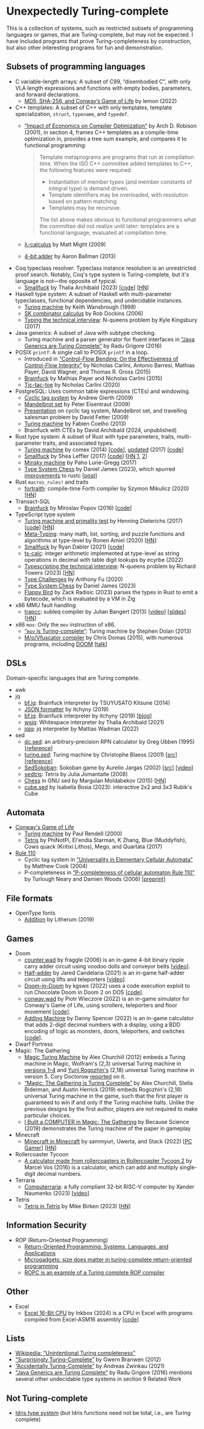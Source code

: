 # Unexpectedly Turing-complete

This is a collection of systems, such as restricted subsets of programming
languages or games, that are Turing-complete, but may not be expected. I have
included programs that prove Turing-completeness by construction, but also other
interesting programs for fun and demonstration.

## Subsets of programming languages

- C variable-length arrays: A subset of C99, “disembodied C”, with only VLA
  length expressions and functions with empty bodies, parameters, and forward
  declarations.
  - [MD5, SHA-256, and Conway’s Game of Life](https://lemon.rip/w/c99-vla-tricks/)
    by lemon (2022)
- C++ templates: A subset of C++ with only templates, template specialization,
  `struct`, `typename`, and `typedef`.
  - [“Impact of Economics on Compiler Optimization”](https://sci-hub.se/10.1145/376656.376751)
    by Arch D. Robison (2001), in section 4, frames C++ templates as a
    compile-time optimization in, provides a tree sum example, and compares it
    to functional programming:

    > Template metaprograms are programs that run at compilation time. When the
    > ISO C++ committee added templates to C++, the following features were
    > required:
    > - Instantiation of member types (and member constants of integral type) is
    >   demand driven.
    > - Template identifiers may be overloaded, with resolution based on pattern
    >   matching.
    > - Templates may be recursive.
    >
    > The list above makes obvious to functional programmers what the committee
    > did not realize until later: templates are a functional language,
    > evaluated at compilation time.

  - [λ-calculus](https://matt.might.net/articles/c++-template-meta-programming-with-lambda-calculus/)
    by Matt Might (2009)
  - [4-bit adder](https://github.com/AaronBallman/adder)
    by Aaron Ballman (2013)
- Coq typeclass resolver: Typeclass instance resolution is an unrestricted proof
  search. Notably, Coq's type system is Turing-complete, but it's language is
  not—the opposite of typical.
  - [Smallfuck](https://thaliaarchi.github.io/coq-turing-typeclass/)
    by Thalia Archibald (2023)
    [[code](https://github.com/thaliaarchi/coq-turing-typeclass)]
    [[HN](https://news.ycombinator.com/item?id=35591529)]
- Haskell type system: A subset of Haskell with multi-parameter typeclasses,
  functional dependencies, and undecidable instances.
  - [Turing machine](https://www.lochan.org/keith/publications/undec.html)
    by Keith Wansbrough (1998)
  - [SK combinator calculus](https://wiki.haskell.org/Type_SK)
    by Rob Dockins (2006)
  - [Typing the technical interview](https://aphyr.com/posts/342-typing-the-technical-interview):
    N-queens problem by Kyle Kingsbury (2017)
- Java generics: A subset of Java with subtype checking.
  - Turing machine and a parser generator for fluent interfaces in
    [“Java Generics are Turing Complete”](https://arxiv.org/abs/1605.05274)
    by Radu Grigore (2016)
- POSIX `printf`: A single call to POSIX `printf` in a loop.
  - Introduced in [“Control-Flow Bending: On the Effectiveness of Control-Flow
    Integrity”](https://nebelwelt.net/publications/#15SEC)
    by Nicholas Carlini, Antonio Barresi, Mathias Payer, David Wagner, and
    Thomas R. Gross (2015)
  - [Brainfuck](https://github.com/HexHive/printbf)
    by Mathias Payer and Nicholas Carlini (2015)
  - [Tic-tac-toe](https://github.com/carlini/printf-tac-toe)
    by Nicholas Carlini (2020)
- PostgreSQL: Uses common table expressions (CTEs) and windowing.
  - [Cyclic tag system](https://wiki.postgresql.org/wiki/Cyclic_Tag_System)
    by Andrew Gierth (2009)
  - [Mandelbrot set](https://wiki.postgresql.org/wiki/Mandelbrot_set)
    by Peter Eisentraut (2009)
  - [Presentation](https://web.archive.org/web/20201111224603/http://assets.en.oreilly.com/1/event/27/High%20Performance%20SQL%20with%20PostgreSQL%20Presentation.pdf)
    on cyclic tag system, Mandelbrot set, and travelling salesman problem
    by David Fetter (2009)
  - [Turing machine](https://blog.coelho.net/database/2013/08/17/turing-sql-1.html)
    by Fabien Coelho (2013)
  - Brainfuck with CTEs by David Archibald (2024, unpublished)
- Rust type system: A subset of Rust with type parameters, traits,
  multi-parameter traits, and associated types.
  - [Turing machine](https://www.reddit.com/r/rust/comments/2o6yp8/comment/cmkrjz2/)
    by comex (2014)
    [[code](https://web.archive.org/web/20141225090046/http://pastie.org/9757227)],
    [updated](https://www.reddit.com/r/rust/comments/5y4x9r/comment/denibgy/)
    (2017)
    [[code](https://web.archive.org/web/20170316010408/https://ghostbin.com/paste/vnjmh)]
  - [Smallfuck](https://sdleffler.github.io/RustTypeSystemTuringComplete/)
    by Shea Leffler (2017)
    [[code](https://github.com/sdleffler/tarpit-rs)]
    [[HN 1](https://news.ycombinator.com/item?id=13843288), [2](https://news.ycombinator.com/item?id=26445332)]
  - [Minsky machine](https://github.com/paholg/minsky/)
    by Paho Lurie-Gregg (2017)
  - [Type System Chess](https://github.com/Dragon-Hatcher/type-system-chess)
    by Daniel James (2023), which spurred [improvements](https://github.com/rust-lang/rust/pull/114611)
    to rustc [[post](https://nnethercote.github.io/2023/08/25/how-to-speed-up-the-rust-compiler-in-august-2023.html#my-improvements)]
- Rust `macros_rules!` and traits
  - [fortraith](https://github.com/Ashymad/fortraith): compile-time Forth
    compiler by Szymon Mikulicz (2020)
    [[HN](https://news.ycombinator.com/item?id=23501474)]
- Transact-SQL
  - [Brainfuck](https://stackoverflow.com/questions/900055/is-sql-or-even-tsql-turing-complete/34847489#34847489)
    by Miroslav Popov (2016)
    [[code](https://github.com/PopovMP/BrainFuck-SQL)]
- TypeScript type system
  - [Turing machine and primality test](https://github.com/microsoft/TypeScript/issues/14833)
    by Henning Dieterichs (2017)
    [[code](https://gist.github.com/hediet/63f4844acf5ac330804801084f87a6d4)]
    [[HN](https://news.ycombinator.com/item?id=14905043)]
  - [Meta-Typing](https://github.com/ronami/meta-typing): many math, list,
    sorting, and puzzle functions and algorithms at type-level
    by Ronen Amiel (2020)
    [[HN](https://news.ycombinator.com/item?id=36595512)]
  - [Smallfuck](https://itnext.io/typescript-and-turing-completeness-ba8ded8f3de3)
    by Ryan Dabler (2021)
    [[code](https://gist.github.com/ryandabler/fd7884cb9072e66717d9f5d4b23bd5e8)]
  - [ts-calc](https://github.com/ecyrbe/ts-calc): integer arithmetic implemented
    at type-level as string operations in decimal with table digit lookups
    by ecyrbe (2022)
  - [Typescripting the technical interview](https://www.richard-towers.com/2023/03/11/typescripting-the-technical-interview.html):
    N-queens problem by Richard Towers (2023)
    [[HN](https://news.ycombinator.com/item?id=35120084)]
  - [Type Challenges](https://github.com/type-challenges/type-challenges)
    by Anthony Fu (2020)
  - [Type System Chess](https://github.com/Dragon-Hatcher/type-system-chess)
    by Daniel James (2023)
  - [Flappy Bird](https://zackoverflow.dev/writing/flappy-bird-in-type-level-typescript/)
    by Zack Radisic (2023) parses the types in Rust to emit a bytecode, which is
    evaluated by a VM in Zig
- x86 MMU fault handling
  - [trapcc](https://github.com/jbangert/trapcc): subleq compiler
    by Julian Bangert (2013)
    [[video](https://www.youtube.com/watch?v=eSRcvrVs5ug)]
    [[slides](https://github.com/jbangert/trapcc/blob/master/slides/PFLA-shmoocon.pdf)]
    [[HN](https://news.ycombinator.com/item?id=5261598)]
- x86 `mov`: Only the `mov` instruction of x86.
  - [“`mov` is Turing-complete”](https://web.archive.org/web/20130924014250/http://www.cl.cam.ac.uk/~sd601/papers/mov.pdf):
    Turing machine by Stephen Dolan (2013)
  - [M/o/Vfuscator compiler](https://github.com/xoreaxeaxeax/movfuscator)
    by Chris Domas (2015), with numerous programs, including [DOOM](https://github.com/xoreaxeaxeax/movfuscator/tree/master/validation/doom)
    [[talk](https://www.youtube.com/watch?v=2VF_wPkiBJY)]

## DSLs

Domain-specific languages that are Turing complete.

- awk
- jq
  - [bf.jq](https://github.com/MakeNowJust/bf.jq): Brainfuck interpreter
    by TSUYUSATO Kitsune (2014)
  - [JSON formatter](https://itchyny.medium.com/json-formatter-written-in-jq-b716c281afd7)
    by itchyny (2019)
  - [bf.jq](https://github.com/itchyny/brainfuck/blob/main/bf.jq): Brainfuck
    interpreter by itchyny (2019) [[blog](https://itchyny.medium.com/json-formatter-written-in-jq-b716c281afd7)]
  - [wsjq](https://github.com/thaliaarchi/wsjq): Whitespace interpreter
    by Thalia Archibald (2021)
  - [jqjq](https://github.com/wader/jqjq): jq interpreter
    by Mattias Wadman (2022)
- sed
  - [dc.sed](https://catonmat.net/ftp/sed/dc.sed): an arbitrary-precision RPN
    calculator by Greg Ubben (1995) [[reference](https://catonmat.net/proof-that-sed-is-turing-complete)]
  - [turing.sed](https://catonmat.net/ftp/sed/turing.txt): Turing machine
    by Christophe Blaess (2001) [[src](https://catonmat.net/ftp/sed/turing.sed)]
    [[reference](https://catonmat.net/proof-that-sed-is-turing-complete)]
  - [SedSokoban](https://aurelio.net/projects/sedsokoban/): Sokoban game
    by Aurelio Jargas (2002) [[src](https://github.com/aureliojargas/sokoban.sed)]
    [[video](https://www.youtube.com/watch?v=bg3x43E-yjo)]
  - [sedtris](https://github.com/uuner/sedtris): Tetris
    by Julia Jomantaite (2008)
  - [Chess](https://github.com/moldabekov/chess-sed) in GNU sed by
    Margulan Moldabekov (2015) [[HN](https://news.ycombinator.com/item?id=37896854)]
  - [cube.sed](https://github.com/izabera/cube.sed)
    by Isabella Bosia (2023): interactive 2x2 and 3x3 Rubik's Cube

## Automata

- [Conway's Game of Life](https://en.wikipedia.org/wiki/Conway%27s_Game_of_Life)
  - [Turing machine](http://rendell-attic.org/gol/tm.htm)
    by Paul Rendell (2000)
  - [Tetris](https://codegolf.stackexchange.com/questions/11880/build-a-working-game-of-tetris-in-conways-game-of-life)
    by PhiNotPi, El'endia Starman, K Zhang, Blue (Muddyfish), Cows quack
    (Kritixi Lithos), Mego, and Quartata (2017)
- [Rule 110](https://en.wikipedia.org/wiki/Rule_110)
  - Cyclic tag system in [“Universality in Elementary Cellular Automata”](https://wpmedia.wolfram.com/uploads/sites/13/2018/02/15-1-1.pdf)
    by Matthew Cook (2004)
  - P-completeness in [“P-completeness of cellular automaton Rule 110”](https://link.springer.com/chapter/10.1007/11786986_13)
    by Turlough Neary and Damien Woods (2006)
    [[preprint](http://services.ini.uzh.ch/~tneary/NearyWoodsBCRI-04-06.pdf)]

## File formats

- OpenType fonts
  - [Addition](https://litherum.blogspot.com/2019/03/addition-font.html)
    by Litherum (2019)

## Games

- Doom
  - [counter.wad](https://www.doomworld.com/idgames/levels/doom2/Ports/a-c/counter)
    by fraggle (2006) is an in-game 4-bit binary ripple carry adder circuit
    using voodoo dolls and conveyor belts [[video](https://www.youtube.com/watch?v=pvji3DJNnqE)].
  - [Half-adder](https://calabi-yau.space/blog/doom.html)
    by Jared Candelaria (2021) is an in-game half-adder circuit using lifts and
    teleporters [[video](https://www.youtube.com/watch?v=qB9R3L5FZ3Q)].
  - [Doom-in-Doom](https://www.youtube.com/watch?v=c6hnQ1RKhbo)
    by kgsws (2022) uses a code execution exploit to run Chocolate Doom in Doom
    2 on DOS [[code](https://github.com/kgsws/doom-in-doom)].
  - [conway.wad](https://www.doomworld.com/forum/topic/131881-conways-game-of-life-in-boom/)
    by Piotr Wieczore (2022) is an in-game simulator for Conway's Game of Life,
    using scrollers, teleporters and floor movement [[code](https://github.com/pwiecz/conway.wad)].
  - [Adding Machine](https://blog.otterstack.com/posts/202212-doom-calculator/)
    by Danny Spencer (2022) is an in-game calculator that adds 2-digit decimal
    numbers with a display, using a BDD encoding of logic as monsters, doors,
    teleporters, and switches [[code](https://github.com/nukep/doom-calculator)].
- Dwarf Fortress
- Magic: The Gathering
  - [Magic Turing Machine](https://www.toothycat.net/~hologram/Turing/)
    by Alex Churchill (2012) embeds a Turing machine in Magic, Wolfram's (2,3)
    universal Turing machine in [versions 1–4](https://www.toothycat.net/~hologram/Turing/Future.html)
    and [Yurii Rogozhin's](https://www.sciencedirect.com/science/article/pii/S0304397596000771)
    (2,18) universal Turing machine in version 5. Cory Doctorow [reported](https://boingboing.net/2012/09/12/magic-the-gathering.html)
    on it.
  - [“Magic: The Gathering is Turing Complete”](https://arxiv.org/abs/1904.09828)
    by Alex Churchill, Stella Biderman, and Austin Herrick (2019) embeds
    Rogozhin's (2,18) universal Turing machine in the game, such that the first
    player is guaranteed to win if and only if the Turing machine halts. Unlike
    the previous designs by the first author, players are not required to make
    particular choices.
  - [I Built a COMPUTER in Magic: The Gathering](https://www.youtube.com/watch?v=pdmODVYPDLA)
    by Because Science (2019) demonstrates the Turing machine of the paper in
    gameplay
- Minecraft
  - [Minecraft in Minecraft](https://www.youtube.com/watch?v=-BP7DhHTU-I)
    by sammyuri, Uwerta, and Stack (2022)
    [[PC Gamer](https://www.pcgamer.com/minecraftception-redstone-pc-chungus/)]
    [[HN](https://news.ycombinator.com/item?id=36716916)]
- Rollercoaster Tycoon
  - [A calculator made from rollercoasters in Rollercoaster Tycoon 2](https://www.youtube.com/watch?v=RQGa0DPwes0)
    by Marcel Vos (2016) is a calculator, which can add and multiply
    single-digit decimal numbers.
- Terraria
  - [Computerraria](https://github.com/misprit7/computerraria): a fully
    compliant 32-bit RISC-V computer
    by Xander Naumenko (2023)
    [[video](https://www.youtube.com/watch?v=zXPiqk0-zDY)]
- Tetris
  - [Tetris in Tetris](https://meatfighter.com/tetromino-computer/)
    by Mike Birken (2023)
    [[HN](https://news.ycombinator.com/item?id=34309725)]

## Information Security

- ROP (Return-Oriented Programming)
  - [Return-Oriented Programming: Systems, Languages, and Applications](https://doi.org/10.1145/2133375.2133377)
  - [Microgadgets: size does matter in turing-complete return-oriented programming](https://dl.acm.org/doi/abs/10.5555/2372399.2372409)
  - [ROPC is an example of a Turing complete ROP compiler](https://github.com/pakt/ropc)

## Other

- Excel
  - [Excel 16-Bit CPU](https://www.youtube.com/watch?v=5rg7xvTJ8SU)
    by Inkbox (2024) is a CPU in Excel with programs compiled from Excel-ASM16
    assembly [[code](https://github.com/InkboxSoftware/excelCPU)]

## Lists

- [Wikipedia: “Unintentional Turing completeness”](https://en.wikipedia.org/wiki/Turing_completeness#Unintentional_Turing_completeness)
- [“Surprisingly Turing-Complete”](https://gwern.net/turing-complete)
  by Gwern Branwen (2012)
- [”Accidentally Turing-Complete”](http://beza1e1.tuxen.de/articles/accidentally_turing_complete.html)
  by Andreas Zwinkau (2021)
- [“Java Generics are Turing Complete”](https://arxiv.org/abs/1605.05274)
  by Radu Grigore (2016) mentions several other undecidable type systems in
  section 9 Related Work

## Not Turing-complete

- [Idris type system](https://cs.stackexchange.com/questions/19577/what-can-idris-not-do-by-giving-up-turing-completeness/23916#23916)
  (but Idris functions need not be total, i.e., are Turing complete)

